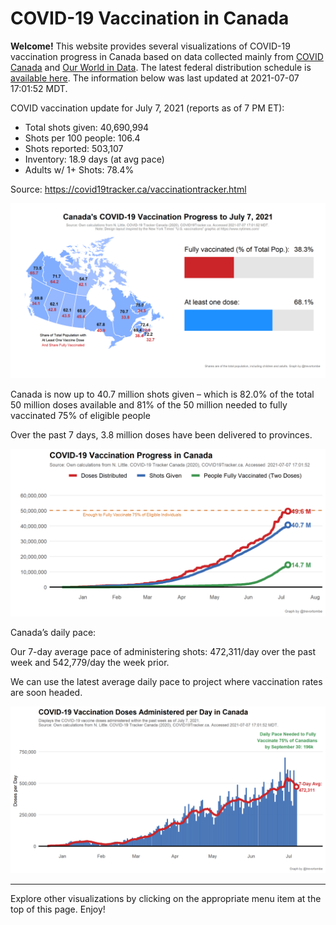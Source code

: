 COVID-19 Vaccination in Canada
==============================

**Welcome!** This website provides several visualizations of COVID-19
vaccination progress in Canada based on data collected mainly from
[COVID Canada](https://covid19tracker.ca/vaccinationtracker.html) and
[Our World in Data](https://ourworldindata.org/covid-vaccinations). The
latest federal distribution schedule is [available
here](https://www.canada.ca/en/public-health/services/diseases/2019-novel-coronavirus-infection/prevention-risks/covid-19-vaccine-treatment/vaccine-rollout.html).
The information below was last updated at 2021-07-07 17:01:52 MDT.

COVID vaccination update for July 7, 2021 (reports as of 7 PM ET):

-   Total shots given: 40,690,994
-   Shots per 100 people: 106.4
-   Shots reported: 503,107
-   Inventory: 18.9 days (at avg pace)
-   Adults w/ 1+ Shots: 78.4%

Source:
<a href="https://covid19tracker.ca/vaccinationtracker.html" class="uri">https://covid19tracker.ca/vaccinationtracker.html</a>

![](Plots/plot_main.png)

Canada is now up to 40.7 million shots given – which is 82.0% of the
total 50 million doses available and 81% of the 50 million needed to
fully vaccinated 75% of eligible people

Over the past 7 days, 3.8 million doses have been delivered to
provinces.

![](Plots/plot_total.png)

Canada’s daily pace:

Our 7-day average pace of administering shots: 472,311/day over the past
week and 542,779/day the week prior.

We can use the latest average daily pace to project where vaccination
rates are soon headed.

![](Plots/pace_national.png)

------------------------------------------------------------------------

Explore other visualizations by clicking on the appropriate menu item at
the top of this page. Enjoy!
